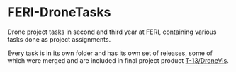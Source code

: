 # FERI-DroneTasks

Drone project tasks in second and third year at FERI, containing various tasks done as project assignments.

Every task is in its own folder and has its own set of releases, some of which were merged and are included in final project product [T-13/DroneVis](https://github.com/T-13/DroneVis).
